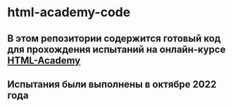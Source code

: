 # html-academy-code

## В этом репозитории содержится готовый код для прохождения испытаний на онлайн-курсе [HTML-Academy](https://htmlacademy.ru/)
## Испытания были выполнены в октябре 2022 года
